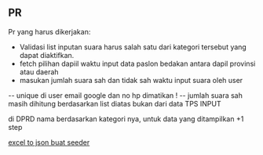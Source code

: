 ## PR

Pr yang harus dikerjakan:

- Validasi list inputan suara harus salah satu dari kategori tersebut yang dapat diaktifkan.
- fetch pilihan dapiil waktu input data paslon bedakan antara dapil provinsi atau daerah
- masukan jumlah suara sah dan tidak sah waktu input suara oleh user

-- unique di user email google dan no hp dimatikan !
-- jumlah suara sah masih dihitung berdasarkan list diatas bukan dari data TPS INPUT

di DPRD nama berdasarkan kategori nya, untuk data yang ditampilkan +1 step

[excel to json buat seeder](https://codebeautify.org/excel-to-json)
